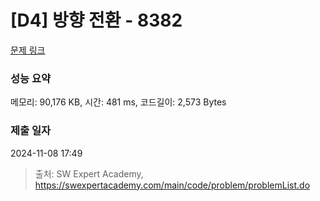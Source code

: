 # [D4] 방향 전환 - 8382 

[문제 링크](https://swexpertacademy.com/main/code/problem/problemDetail.do?contestProbId=AWyNQrCahHcDFAVP) 

### 성능 요약

메모리: 90,176 KB, 시간: 481 ms, 코드길이: 2,573 Bytes

### 제출 일자

2024-11-08 17:49



> 출처: SW Expert Academy, https://swexpertacademy.com/main/code/problem/problemList.do
